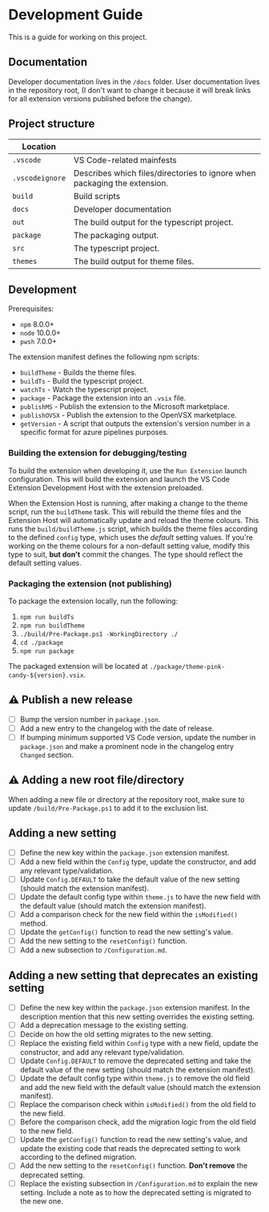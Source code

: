 # Development Guide
This is a guide for working on this project.

## Documentation
Developer documentation lives in the `/docs` folder. User documentation lives in the repository root, (I don't want to change it because it will break links for all extension versions published before the change).

## Project structure
|Location||
|-|-|
|`.vscode`|VS Code-related mainfests|
|`.vscodeignore`|Describes which files/directories to ignore when packaging the extension.|
|`build`|Build scripts|
|`docs`|Developer documentation|
|`out`|The build output for the typescript project.|
|`package`|The packaging output.|
|`src`|The typescript project.|
|`themes`|The build output for theme files.|

## Development
Prerequisites:
- `npm` 8.0.0+
- `node` 10.0.0+
- `pwsh` 7.0.0+

The extension manifest defines the following npm scripts:
- `buildTheme` - Builds the theme files.
- `buildTs` - Build the typescript project.
- `watchTs` - Watch the typescript project.
- `package` - Package the extension into an `.vsix` file.
- `publishMS` - Publish the extension to the Microsoft marketplace.
- `publishOVSX` - Publish the extension to the OpenVSX marketplace.
- `getVersion` - A script that outputs the extension's version number in a specific format for azure pipelines purposes.

### Building the extension for debugging/testing
To build the extension when developing it, use the `Run Extension` launch configuration. This will build the extension and launch the VS Code Extension Development Host with the extension preloaded.

When the Extension Host is running, after making a change to the theme script, run the `buildTheme` task. This will rebuild the theme files and the Extension Host will automatically update and reload the theme colours. This runs the `build/buildTheme.js` script, which builds the theme files according to the defined `config` type, which uses the *default* setting values. If you're working on the theme colours for a non-default setting value, modify this type to suit, **but don't** commit the changes. The type should reflect the default setting values.

### Packaging the extension (not publishing)
To package the extension locally, run the following:
1. `npm run buildTs`
2. `npm run buildTheme`
3. `./build/Pre-Package.ps1 -WorkingDirectory ./`
4. `cd ./package`
5. `npm run package`

The packaged extension will be located at `./package/theme-pink-candy-${version}.vsix`.

## ⚠ Publish a new release
- [ ] Bump the version number in `package.json`.
- [ ] Add a new entry to the changelog with the date of release.
- [ ] If bumping minimum supported VS Code version, update the number in `package.json` and make a prominent node in the changelog entry `Changed` section.

## ⚠ Adding a new root file/directory
When adding a new file or directory at the repository root, make sure to update `/build/Pre-Package.ps1` to add it to the exclusion list.

## Adding a new setting
- [ ] Define the new key within the `package.json` extension manifest.
- [ ] Add a new field within the `Config` type, update the constructor, and add any relevant type/validation.
- [ ] Update `Config.DEFAULT` to take the default value of the new setting (should match the extension manifest).
- [ ] Update the default config type within `theme.js` to have the new field with the default value (should match the extension manifest).
- [ ] Add a comparison check for the new field within the `isModified()` method.
- [ ] Update the `getConfig()` function to read the new setting's value.
- [ ] Add the new setting to the `resetConfig()` function.
- [ ] Add a new subsection to `/Configuration.md`.

## Adding a new setting that deprecates an existing setting
- [ ] Define the new key within the `package.json` extension manifest. In the description mention that this new setting overrides the existing setting.
- [ ] Add a deprecation message to the existing setting.
- [ ] Decide on how the old setting migrates to the new setting.
- [ ] Replace the existing field within `Config` type with a new field, update the constructor, and add any relevant type/validation.
- [ ] Update `Config.DEFAULT` to remove the deprecated setting and take the default value of the new setting (should match the extension manifest).
- [ ] Update the default config type within `theme.js` to remove the old field and add the new field with the default value (should match the extension manifest).
- [ ] Replace the comparison check within `isModified()` from the old field to the new field.
- [ ] Before the comparison check, add the migration logic from the old field to the new field.
- [ ] Update the `getConfig()` function to read the new setting's value, and update the existing code that reads the deprecated setting to work according to the defined migration.
- [ ] Add the new setting to the `resetConfig()` function. **Don't remove** the deprecated setting.
- [ ] Replace the existing subsection in `/Configuration.md` to explain the new setting. Include a note as to how the deprecated setting is migrated to the new one.